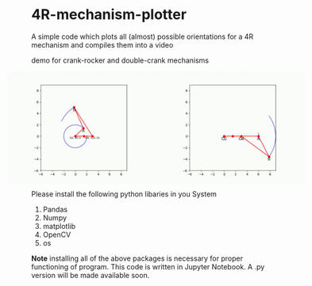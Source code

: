 # 4R-mechanism-plotter
A simple code which plots all (almost) possible orientations for a 4R mechanism and compiles them into a video

demo for crank-rocker and double-crank mechanisms

<div style="display: flex; justify-content: center;">
  <img src="./gitgif.gif" alt="Image 1" width="300"/>
  <img src="./gitgif2.gif" alt="Image 2" width="300"/>
</div>

Please install the following python libaries in you System
1. Pandas
2. Numpy
3. matplotlib
4. OpenCV
5. os

**Note** installing all of the above packages is necessary for proper functioning of program. 
This code is written in Jupyter Notebook. A .py version will be made available soon.
